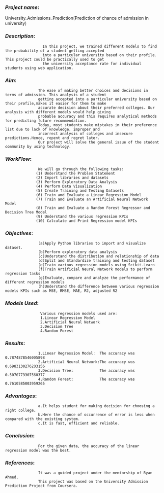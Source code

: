 ### _**Project name**_:

University_Admissions_Prediction(Prediction of chance of admission in university)

### _**Description**_: 
                     In this project, we trained different models to find the probability of a student getting accepted
                     into a particular university based on their profile. This project could be practically used to get
                     the university acceptance rate for individual students using web application.

             
### _**Aim**_:       
                   The ease of making better choices and decisions in terms of admission. This analysis of a student 
                   getting accepted into a particular university based on their profile,makes it easier for them to make
                   accurate decision about their preferred colleges. Our analysis with different models would help giving
                   probable accuracy and this requires analytical methods for predicting future recommendation.
                   Today, most students make mistakes in their preference list due to lack of knowledge, improper and
                   incorrect analysis of colleges and insecure predictions.Hence, repent and regret later. 
                   Our project will solve the general issue of the student community by using technology.
             
### _**WorkFlow**_:  

                   We will go through the following tasks:
                  (1) Understand the Problem Statement
                  (2) Import libraries and datasets
                  (3) Perform Exploratory Data Analysis
                  (4) Perform Data Visualization
                  (5) Create Training and Testing Datasets
                  (6) Train and Evaluate a Linear Regression Model
                  (7) Train and Evaluate an Artificial Neural Network Model
                  (8) Train and Evaluate a Random Forest Regressor and Decision Tree Model
                  (9) Understand the various regression KPIs
                  (10) Calculate and Print Regression model KPIs
             
### _**Objectives**_: 
                   (a)Apply Python libraries to import and visualize dataset.
                   (b)Perform exploratory data analysis
                   (c)Understand the distribution and relationship of data
                   (d)Split and Standardize training and testing dataset
                   (e)Train various regression models using Scikit-Learn
                   (f)Train Artificial Neural Network models to perform regression tasks
                   (g)Evaluate, compare and analyze the performance of different regression models
                   (h)Understand the difference between various regression models KPIs such as MSE, RMSE, MAE, R2, adjusted R2

             
### _**Models Used**_: 
                    Various regression models used are:
                    1.Linear Regression Model
                    2.Artificial Neural Network
                    3.Decision Tree
                    4.Random Forest
              
### _**Results**_:   

                   1.Linear Regression Model:  The accuracy was 0.7874878546005898
                   2.Artificial Neural Network:The accuracy was 0.6983130276203156
                   3.Decision Tree:            The accuracy was 0.5070773307560377
                   4.Random Forest:            The accuracy was 0.7610585003959265
               
### _**Advantages**_: 
                   a.It helps student for making decision for choosing a right college.
                   b.Here the chance of occurrence of error is less when compared with the existing system.
                   c.It is fast, efficient and reliable.

### _**Conclusion**_: 
                   For the given data, the accuracy of the linear regression model was the best.
                          
### _**References**_: 
                   It was a guided project under the mentorship of Ryan Ahmed.
                   This project was based on the University Admission Prediction Project from Coursera.
